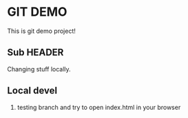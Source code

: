 # GIT DEMO

This is git demo project!

## Sub HEADER

Changing stuff locally.

## Local devel

1. testing branch and try to open index.html in your browser
